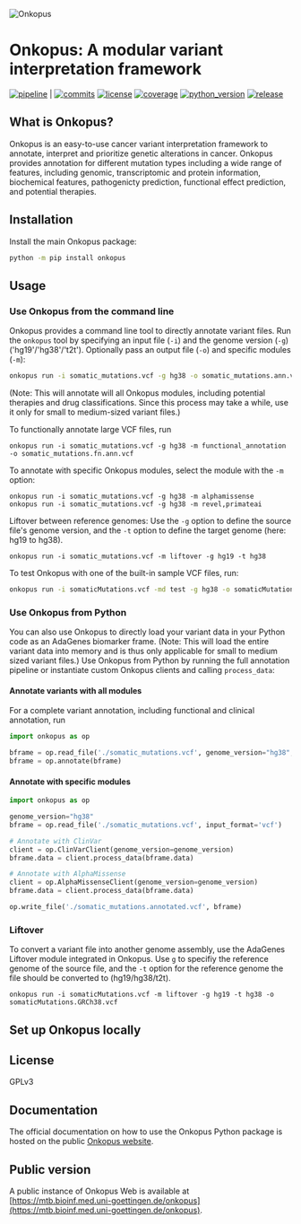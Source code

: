 
![Onkopus](https://gitlab.gwdg.de/MedBioinf/mtb/onkopus/onkopus/-/raw/main/assets/onkopus_logo_v0.1.4.2_150.png?inline=false)

# Onkopus: A modular variant interpretation framework

[![pipeline](https://gitlab.gwdg.de/MedBioinf/mtb/onkopus/onkopus/badges/main/pipeline.svg)](https://gitlab.gwdg.de/MedBioinf/mtb/onkopus/onkopus) |
[![commits](https://gitlab.gwdg.de/MedBioinf/mtb/onkopus/onkopus/-/jobs/artifacts/main/raw/commits.svg?job=build_badges)](https://gitlab.gwdg.de/MedBioinf/mtb/adagenes)
[![license](https://gitlab.gwdg.de/MedBioinf/mtb/onkopus/onkopus/-/jobs/artifacts/main/raw/license.svg?job=build_badges)](https://gitlab.gwdg.de/MedBioinf/mtb/adagenes)
[![coverage](https://gitlab.gwdg.de/MedBioinf/mtb/onkopus/onkopus/badges/main/coverage.svg)](https://gitlab.gwdg.de/MedBioinf/mtb/onkopus/onkopus)
[![python_version](https://gitlab.gwdg.de/MedBioinf/mtb/onkopus/onkopus/-/jobs/artifacts/main/raw/python_version.svg?job=build_badges)](https://gitlab.gwdg.de/MedBioinf/mtb/adagenes)
[![release](https://gitlab.gwdg.de/MedBioinf/mtb/onkopus/onkopus/-/badges/release.svg)](https://gitlab.gwdg.de/MedBioinf/mtb/onkopus/onkopus)

## What is Onkopus?

Onkopus is an easy-to-use cancer variant interpretation framework to annotate, interpret 
and prioritize genetic alterations in cancer. 
Onkopus provides annotation for different mutation types including a wide range of features, including 
genomic, transcriptomic and protein information, biochemical features, pathogenicty prediction, 
functional effect prediction, and potential therapies. 

## Installation

Install the main Onkopus package:
```bash
python -m pip install onkopus
```

## Usage

### Use Onkopus from the command line

Onkopus provides a command line tool to directly annotate variant files. 
Run the ```onkopus``` tool by specifying an input file (`-i`) and the genome version (`-g`) ('hg19'/'hg38'/'t2t'). 
Optionally pass an output file (`-o`) and specific modules (`-m`):  
```bash
onkopus run -i somatic_mutations.vcf -g hg38 -o somatic_mutations.ann.vcf
```
(Note: This will annotate will all Onkopus modules, including potential therapies and drug classifications. 
Since this process may take a while, use it only for small to medium-sized variant files.)

To functionally annotate large VCF files, run
```commandline
onkopus run -i somatic_mutations.vcf -g hg38 -m functional_annotation -o somatic_mutations.fn.ann.vcf
```

To annotate with specific Onkopus modules, select the module with the `-m` option:
```commandline
onkopus run -i somatic_mutations.vcf -g hg38 -m alphamissense
onkopus run -i somatic_mutations.vcf -g hg38 -m revel,primateai
```

Liftover between reference genomes: Use the `-g` option to define the source file's genome version, and the `-t` 
option to define the target genome (here: hg19 to hg38). 
```commandline
onkopus run -i somatic_mutations.vcf -m liftover -g hg19 -t hg38
```

To test Onkopus with one of the built-in sample VCF files, run:
```bash
onkopus run -i somaticMutations.vcf -md test -g hg38 -o somaticMutations.ann.vcf

```

### Use Onkopus from Python

You can also use Onkopus to directly load your variant data in your Python code as an AdaGenes biomarker frame.
(Note: This will load the entire variant data into memory and is thus only applicable for small to medium sized variant 
files.)
Use Onkopus from Python by running the full annotation pipeline or instantiate 
custom Onkopus clients and calling `process_data`:

#### Annotate variants with all modules

For a complete variant annotation, including functional and clinical annotation, run

```python
import onkopus as op

bframe = op.read_file('./somatic_mutations.vcf', genome_version="hg38", input_format="vcf")
bframe = op.annotate(bframe)
```

#### Annotate with specific modules

```python
import onkopus as op

genome_version="hg38"
bframe = op.read_file('./somatic_mutations.vcf', input_format='vcf')

# Annotate with ClinVar
client = op.ClinVarClient(genome_version=genome_version)
bframe.data = client.process_data(bframe.data)

# Annotate with AlphaMissense
client = op.AlphaMissenseClient(genome_version=genome_version)
bframe.data = client.process_data(bframe.data)

op.write_file('./somatic_mutations.annotated.vcf', bframe)
```

### Liftover

To convert a variant file into another genome assembly, use the AdaGenes Liftover module integrated in Onkopus. Use 
`g` to specifiy the reference genome of the source file, and the `-t` option for the reference genome the file 
should be converted to (hg19/hg38/t2t).

```commandline
onkopus run -i somaticMutations.vcf -m liftover -g hg19 -t hg38 -o somaticMutations.GRCh38.vcf
```

## Set up Onkopus locally



## License

GPLv3

## Documentation

The official documentation on how to use the Onkopus Python package is hosted on the public [Onkopus website](https://mtb.bioinf.med.uni-goettingne.de/onkopus). 

## Public version

A public instance of Onkopus Web is available at [https://mtb.bioinf.med.uni-goettingen.de/onkopus](https://mtb.bioinf.med.uni-goettingen.de/onkopus). 
